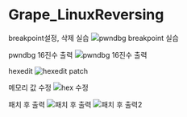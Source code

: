 # Grape_LinuxReversing

breakpoint설정, 삭제 실습
![pwndbg breakpoint 실습](https://github.com/Sixlord/Grape_LinuxReversing/assets/157137422/6829f140-c9e1-4474-a61f-2617f164cb05)

pwndbg 16진수 출력
![pwndbg 16진수 출력](https://github.com/Sixlord/Grape_LinuxReversing/assets/157137422/f1559ece-3bbd-4fa9-b19f-a035aa1297e2)


hexedit
![hexedit patch](https://github.com/Sixlord/Grape_LinuxReversing/assets/157137422/31db70f2-18b2-4a81-9727-7f2169814e61)


메모리 값 수정
![hex 수정](https://github.com/Sixlord/Grape_LinuxReversing/assets/157137422/62903fcb-a593-4c2c-a4c0-fb0c6810a002)

패치 후 출력
![패치 후 출력](https://github.com/Sixlord/Grape_LinuxReversing/assets/157137422/1ab25636-e98e-4cc0-957c-020b07650ef5)
![패치 후 출력2](https://github.com/Sixlord/Grape_LinuxReversing/assets/157137422/49547426-b593-4f06-adc7-e4c170419021)
